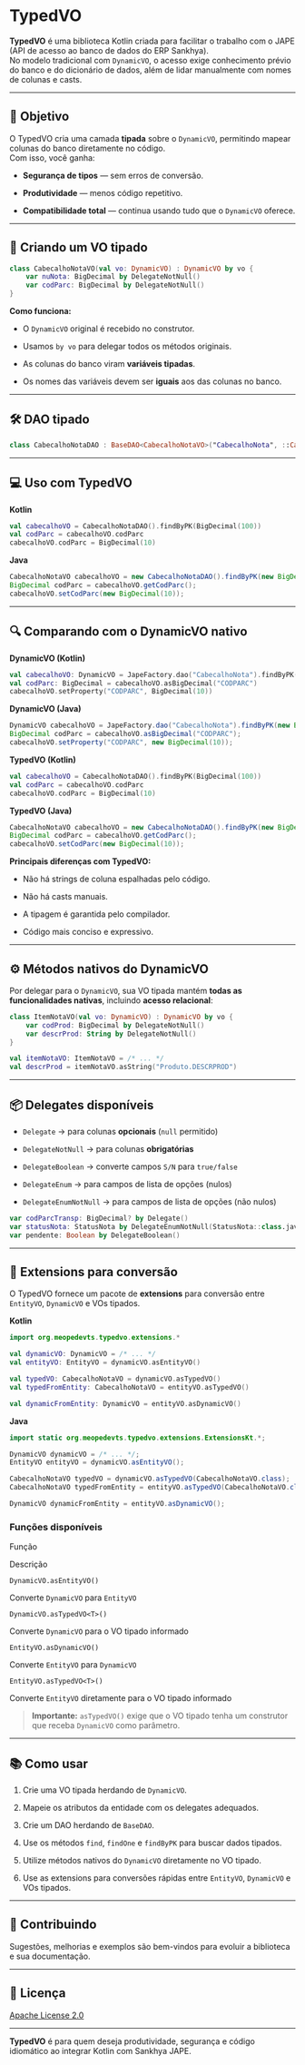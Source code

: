 # TypedVO

**TypedVO** é uma biblioteca Kotlin criada para facilitar o trabalho com o JAPE (API de acesso ao banco de dados do ERP Sankhya).  
No modelo tradicional com `DynamicVO`, o acesso exige conhecimento prévio do banco e do dicionário de dados, além de lidar manualmente com nomes de colunas e casts.

----------

## 🎯 Objetivo

O TypedVO cria uma camada **tipada** sobre o `DynamicVO`, permitindo mapear colunas do banco diretamente no código.  
Com isso, você ganha:

-   **Segurança de tipos** — sem erros de conversão.

-   **Produtividade** — menos código repetitivo.

-   **Compatibilidade total** — continua usando tudo que o `DynamicVO` oferece.


----------

## 🚀 Criando um VO tipado

```kotlin
class CabecalhoNotaVO(val vo: DynamicVO) : DynamicVO by vo {
    var nuNota: BigDecimal by DelegateNotNull()
    var codParc: BigDecimal by DelegateNotNull()
}

```

**Como funciona:**

-   O `DynamicVO` original é recebido no construtor.

-   Usamos `by vo` para delegar todos os métodos originais.

-   As colunas do banco viram **variáveis tipadas**.

-   Os nomes das variáveis devem ser **iguais** aos das colunas no banco.


----------

## 🛠 DAO tipado

```kotlin
class CabecalhoNotaDAO : BaseDAO<CabecalhoNotaVO>("CabecalhoNota", ::CabecalhoNotaVO)

```

----------

## 💻 Uso com TypedVO

**Kotlin**

```kotlin
val cabecalhoVO = CabecalhoNotaDAO().findByPK(BigDecimal(100))
val codParc = cabecalhoVO.codParc
cabecalhoVO.codParc = BigDecimal(10)

```

**Java**

```java
CabecalhoNotaVO cabecalhoVO = new CabecalhoNotaDAO().findByPK(new BigDecimal(100));
BigDecimal codParc = cabecalhoVO.getCodParc();
cabecalhoVO.setCodParc(new BigDecimal(10));

```

----------

## 🔍 Comparando com o DynamicVO nativo

**DynamicVO (Kotlin)**

```kotlin
val cabecalhoVO: DynamicVO = JapeFactory.dao("CabecalhoNota").findByPK(BigDecimal(100))
val codParc: BigDecimal = cabecalhoVO.asBigDecimal("CODPARC")
cabecalhoVO.setProperty("CODPARC", BigDecimal(10))

```

**DynamicVO (Java)**

```java
DynamicVO cabecalhoVO = JapeFactory.dao("CabecalhoNota").findByPK(new BigDecimal(100));
BigDecimal codParc = cabecalhoVO.asBigDecimal("CODPARC");
cabecalhoVO.setProperty("CODPARC", new BigDecimal(10));

```

**TypedVO (Kotlin)**

```kotlin
val cabecalhoVO = CabecalhoNotaDAO().findByPK(BigDecimal(100))
val codParc = cabecalhoVO.codParc
cabecalhoVO.codParc = BigDecimal(10)

```

**TypedVO (Java)**

```java
CabecalhoNotaVO cabecalhoVO = new CabecalhoNotaDAO().findByPK(new BigDecimal(100));
BigDecimal codParc = cabecalhoVO.getCodParc();
cabecalhoVO.setCodParc(new BigDecimal(10));

```

**Principais diferenças com TypedVO:**

-   Não há strings de coluna espalhadas pelo código.

-   Não há casts manuais.

-   A tipagem é garantida pelo compilador.

-   Código mais conciso e expressivo.


----------

## ⚙️ Métodos nativos do DynamicVO

Por delegar para o `DynamicVO`, sua VO tipada mantém **todas as funcionalidades nativas**, incluindo **acesso relacional**:

```kotlin
class ItemNotaVO(val vo: DynamicVO) : DynamicVO by vo {
    var codProd: BigDecimal by DelegateNotNull()
    var descrProd: String by DelegateNotNull()
}

val itemNotaVO: ItemNotaVO = /* ... */
val descrProd = itemNotaVO.asString("Produto.DESCRPROD")

```

----------

## 📦 Delegates disponíveis

-   `Delegate` → para colunas **opcionais** (`null` permitido)

-   `DelegateNotNull` → para colunas **obrigatórias**

-   `DelegateBoolean` → converte campos `S/N` para `true/false`

-   `DelegateEnum` → para campos de lista de opções (nulos)

-   `DelegateEnumNotNull` → para campos de lista de opções (não nulos)


```kotlin
var codParcTransp: BigDecimal? by Delegate()
var statusNota: StatusNota by DelegateEnumNotNull(StatusNota::class.java)
var pendente: Boolean by DelegateBoolean()

```

----------

## 📌 Extensions para conversão

O TypedVO fornece um pacote de **extensions** para conversão entre `EntityVO`, `DynamicVO` e VOs tipados.

**Kotlin**

```kotlin
import org.meopedevts.typedvo.extensions.*

val dynamicVO: DynamicVO = /* ... */
val entityVO: EntityVO = dynamicVO.asEntityVO()

val typedVO: CabecalhoNotaVO = dynamicVO.asTypedVO()
val typedFromEntity: CabecalhoNotaVO = entityVO.asTypedVO()

val dynamicFromEntity: DynamicVO = entityVO.asDynamicVO()

```

**Java**

```java
import static org.meopedevts.typedvo.extensions.ExtensionsKt.*;

DynamicVO dynamicVO = /* ... */;
EntityVO entityVO = dynamicVO.asEntityVO();

CabecalhoNotaVO typedVO = dynamicVO.asTypedVO(CabecalhoNotaVO.class);
CabecalhoNotaVO typedFromEntity = entityVO.asTypedVO(CabecalhoNotaVO.class);

DynamicVO dynamicFromEntity = entityVO.asDynamicVO();

```

### Funções disponíveis

Função

Descrição

`DynamicVO.asEntityVO()`

Converte `DynamicVO` para `EntityVO`

`DynamicVO.asTypedVO<T>()`

Converte `DynamicVO` para o VO tipado informado

`EntityVO.asDynamicVO()`

Converte `EntityVO` para `DynamicVO`

`EntityVO.asTypedVO<T>()`

Converte `EntityVO` diretamente para o VO tipado informado

> **Importante:** `asTypedVO()` exige que o VO tipado tenha um construtor que receba `DynamicVO` como parâmetro.

----------

## 📚 Como usar

1.  Crie uma VO tipada herdando de `DynamicVO`.

2.  Mapeie os atributos da entidade com os delegates adequados.

3.  Crie um DAO herdando de `BaseDAO`.

4.  Use os métodos `find`, `findOne` e `findByPK` para buscar dados tipados.

5.  Utilize métodos nativos do `DynamicVO` diretamente no VO tipado.

6.  Use as extensions para conversões rápidas entre `EntityVO`, `DynamicVO` e VOs tipados.


----------

## 🤝 Contribuindo

Sugestões, melhorias e exemplos são bem-vindos para evoluir a biblioteca e sua documentação.

----------

## 📄 Licença

[Apache License 2.0](LICENSE)

---

**TypedVO** é para quem deseja produtividade, segurança e código idiomático ao integrar Kotlin com Sankhya JAPE.
